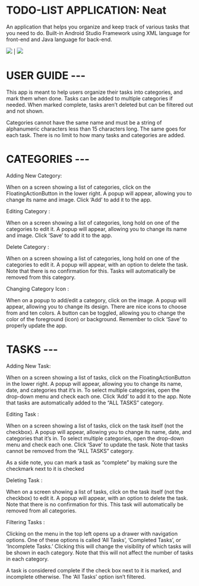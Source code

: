 # TODO-LIST APPLICATION: Neat
 An application that helps you organize and keep track of various tasks that you need to do. Built-in Android Studio Framework using XML language for front-end and Java language for back-end.

![](Image/...Neat_1.jpg) | ![](Image/...Neat_2.jpg)

# USER GUIDE ---
This app is meant to help users organize their tasks into categories, and mark them when done. Tasks can be added to multiple categories if needed. When marked complete, tasks aren’t deleted but can be filtered out and not shown.

Categories cannot have the same name and must be a string of alphanumeric characters less than 15 characters long. The same goes for each task. There is no limit to how many tasks and categories are added.


# CATEGORIES ---

Adding New Category: <br/>

When on a screen showing a list of categories, click on the FloatingActionButton in the lower right. A popup will appear, allowing you to change its name and image. Click ‘Add’ to add it to the app.

Editing Category : <br/>

When on a screen showing a list of categories, long hold on one of the categories to edit it. A popup will appear, allowing you to change its name and image. Click ‘Save’ to add it to the app.

Delete Category : <br/>

When on a screen showing a list of categories, long hold on one of the categories to edit it. A popup will appear, with an option to delete the task. Note that there is no confirmation for this. Tasks will automatically be removed from this category.

Changing Category Icon :

When on a popup to add/edit a category, click on the image. A popup will appear, allowing you to change its design. There are nice icons to choose from and ten colors. A button can be toggled, allowing you to change the color of the foreground (icon) or background. Remember to click ‘Save’ to properly update the app.


# TASKS ---

Adding New Task: <br/>

When on a screen showing a list of tasks, click on the FloatingActionButton in the lower right. A popup will appear, allowing you to change its name, date, and categories that it’s in. To select multiple categories, open the drop-down menu and check each one. Click ‘Add’ to add it to the app. Note that tasks are automatically added to the “ALL TASKS” category.

Editing Task :<br/>

When on a screen showing a list of tasks, click on the task itself (not the checkbox). A popup will appear, allowing you to change its name, date, and categories that it’s in. To select multiple categories, open the drop-down menu and check each one. Click ‘Save’ to update the task. Note that tasks cannot be removed from the “ALL TASKS” category.

As a side note, you can mark a task as “complete” by making sure the checkmark next to it is checked

Deleting Task :<br/>

When on a screen showing a list of tasks, click on the task itself (not the checkbox) to edit it. A popup will appear, with an option to delete the task. Note that there is no confirmation for this. This task will automatically be removed from all categories.

Filtering Tasks :<br/>

Clicking on the menu in the top left opens up a drawer with navigation options. One of these options is called ‘All Tasks’, ‘Completed Tasks’, or ‘Incomplete Tasks.’ Clicking this will change the visibility of which tasks will be shown in each category. Note that this will not affect the number of tasks in each category.

A task is considered complete if the check box next to it is marked, and incomplete otherwise. The ‘All Tasks’ option isn’t filtered.




